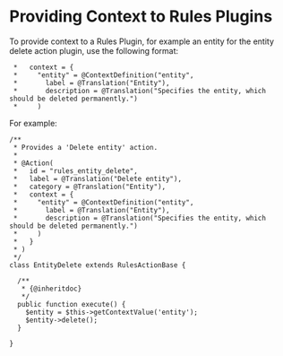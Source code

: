 # Providing Context to Rules Plugins

To provide context to a Rules Plugin, for example an entity for the entity delete action plugin, use the following format:

```
 *   context = {
 *     "entity" = @ContextDefinition("entity",
 *       label = @Translation("Entity"),
 *       description = @Translation("Specifies the entity, which should be deleted permanently.")
 *     )
```
For example:
```
/**
 * Provides a 'Delete entity' action.
 *
 * @Action(
 *   id = "rules_entity_delete",
 *   label = @Translation("Delete entity"),
 *   category = @Translation("Entity"),
 *   context = {
 *     "entity" = @ContextDefinition("entity",
 *       label = @Translation("Entity"),
 *       description = @Translation("Specifies the entity, which should be deleted permanently.")
 *     )
 *   }
 * )
 */
class EntityDelete extends RulesActionBase {

  /**
   * {@inheritdoc}
   */
  public function execute() {
    $entity = $this->getContextValue('entity');
    $entity->delete();
  }

}
```
